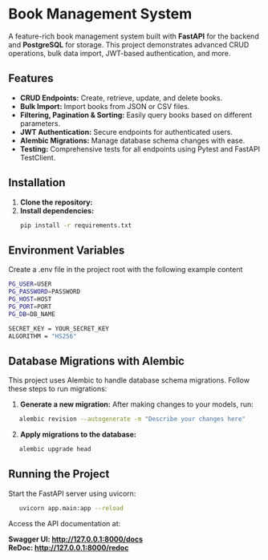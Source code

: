 # Book Management System

A feature-rich book management system built with **FastAPI** for the backend and **PostgreSQL** for storage. This project demonstrates advanced CRUD operations, bulk data import, JWT-based authentication, and more.

## Features

- **CRUD Endpoints:** Create, retrieve, update, and delete books.
- **Bulk Import:** Import books from JSON or CSV files.
- **Filtering, Pagination & Sorting:** Easily query books based on different parameters.
- **JWT Authentication:** Secure endpoints for authenticated users.
- **Alembic Migrations:** Manage database schema changes with ease.
- **Testing:** Comprehensive tests for all endpoints using Pytest and FastAPI TestClient.


## Installation

1. **Clone the repository:**
2. **Install dependencies:**
   ```bash
   pip install -r requirements.txt

## Environment Variables
Create a .env file in the project root with the following example content
```bash
PG_USER=USER
PG_PASSWORD=PASSWORD
PG_HOST=HOST
PG_PORT=PORT
PG_DB=DB_NAME

SECRET_KEY = YOUR_SECRET_KEY
ALGORITHM = "HS256"
```
## Database Migrations with Alembic
This project uses Alembic to handle database schema migrations. Follow these steps to run migrations:
1. **Generate a new migration:**
After making changes to your models, run:
```bash
   alembic revision --autogenerate -m "Describe your changes here"
```
2. **Apply migrations to the database:**
```bash
   alembic upgrade head
```

## Running the Project
Start the FastAPI server using uvicorn:
```bash
   uvicorn app.main:app --reload
```
Access the API documentation at:

**Swagger UI: http://127.0.0.1:8000/docs** \
**ReDoc: http://127.0.0.1:8000/redoc**
